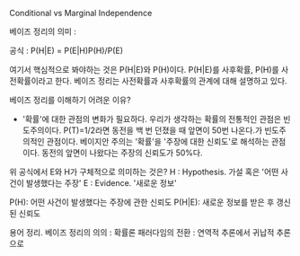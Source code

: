 Conditional vs Marginal Independence



베이즈 정리의 의미 : 

공식 : P(H|E) = P(E|H)P(H)/P(E)

여기서 핵심적으로 봐야하는 것은 P(H|E)와 P(H)이다.
P(H|E)를 사후확률, P(H)를 사전확률이라고 한다.
베이즈 정리는 사전확률과 사후확률의 관계에 대해 설명하고 있다.

베이즈 정리를 이해하기 어려운 이유?
- '확률'에 대한 관점의 변화가 필요하다.
우리가 생각하는 확률의 전통적인 관점은 빈도주의이다.
P(T)=1/2라면 동전을 백 번 던졌을 때 앞면이 50번 나온다.가 빈도주의적인 관점이다.
베이지안 주의는 '확률'을 '주장에 대한 신뢰도'로 해석하는 관점이다.
동전의 앞면이 나왔다는 주장의 신뢰도가 50%다.

위 공식에서 E와 H가 구체적으로 의미하는 것은?
H : Hypothesis. 가설 혹은 '어떤 사건이 발생했다는 주장'
E : Evidence. '새로운 정보'

P(H): 어떤 사건이 발생했다는 주장에 관한 신뢰도
P(H|E): 새로운 정보를 받은 후 갱신된 신뢰도



용어 정리.
베이즈 정리의 의의 : 확률론 패러다임의 전환 : 연역적 추론에서 귀납적 추론으로 


